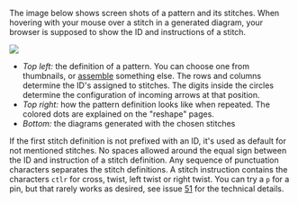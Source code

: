 The image below shows screen shots of a pattern and its stitches.
When hovering with your mouse over a stitch in a generated diagram,
your browser is supposed to show the ID and instructions of a stitch.

![](https://raw.githubusercontent.com/wiki/d-bl/GroundForge/images/stitch-ids.png)

* _Top left:_ the definition of a pattern. You can choose one from thumbnails, or [assemble] something else.
  The rows and columns determine the ID's assigned to stitches.
  The digits inside the circles determine the configuration of incoming arrows at that position. 
* _Top right:_ how the pattern definition looks like when repeated. The colored dots are explained on the "reshape" pages.
* _Bottom:_ the diagrams generated with the chosen stitches


If the first stitch definition is not prefixed with an ID,
it's used as default for not mentioned stitches.
No spaces allowed around the equal sign between the ID and instruction of a stitch definition.
Any sequence of punctuation characters separates the stitch definitions.
A stitch instruction contains the characters `ctlr` for
cross, twist, left twist or right twist.
You can try a `p` for a pin, but that rarely works as desired,
see issue [51](https://github.com/d-bl/GroundForge/issues/51) for the technical details.

[assemble]: Reversed-engineering-of-patterns.md
[51]: https://github.com/d-bl/GroundForge/issues/51